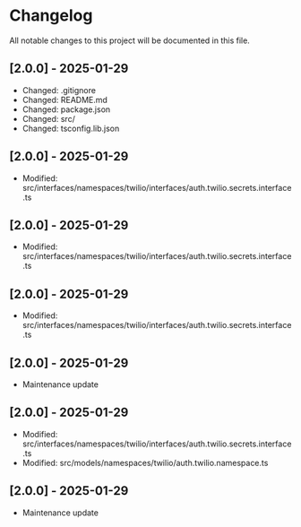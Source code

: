 # Changelog

All notable changes to this project will be documented in this file.


## [2.0.0] - 2025-01-29

- Changed: .gitignore
- Changed: README.md
- Changed: package.json
- Changed: src/
- Changed: tsconfig.lib.json

## [2.0.0] - 2025-01-29

- Modified: src/interfaces/namespaces/twilio/interfaces/auth.twilio.secrets.interface.ts

## [2.0.0] - 2025-01-29

- Modified: src/interfaces/namespaces/twilio/interfaces/auth.twilio.secrets.interface.ts

## [2.0.0] - 2025-01-29

- Modified: src/interfaces/namespaces/twilio/interfaces/auth.twilio.secrets.interface.ts

## [2.0.0] - 2025-01-29

- Maintenance update

## [2.0.0] - 2025-01-29

- Modified: src/interfaces/namespaces/twilio/interfaces/auth.twilio.secrets.interface.ts
- Modified: src/models/namespaces/twilio/auth.twilio.namespace.ts

## [2.0.0] - 2025-01-29

- Maintenance update
